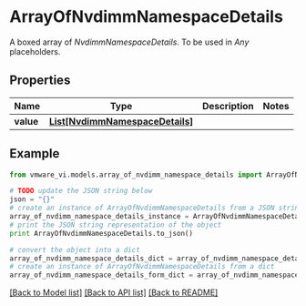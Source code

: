 # ArrayOfNvdimmNamespaceDetails

A boxed array of *NvdimmNamespaceDetails*. To be used in *Any* placeholders. 

## Properties
Name | Type | Description | Notes
------------ | ------------- | ------------- | -------------
**value** | [**List[NvdimmNamespaceDetails]**](NvdimmNamespaceDetails.md) |  | 

## Example

```python
from vmware_vi.models.array_of_nvdimm_namespace_details import ArrayOfNvdimmNamespaceDetails

# TODO update the JSON string below
json = "{}"
# create an instance of ArrayOfNvdimmNamespaceDetails from a JSON string
array_of_nvdimm_namespace_details_instance = ArrayOfNvdimmNamespaceDetails.from_json(json)
# print the JSON string representation of the object
print ArrayOfNvdimmNamespaceDetails.to_json()

# convert the object into a dict
array_of_nvdimm_namespace_details_dict = array_of_nvdimm_namespace_details_instance.to_dict()
# create an instance of ArrayOfNvdimmNamespaceDetails from a dict
array_of_nvdimm_namespace_details_form_dict = array_of_nvdimm_namespace_details.from_dict(array_of_nvdimm_namespace_details_dict)
```
[[Back to Model list]](../README.md#documentation-for-models) [[Back to API list]](../README.md#documentation-for-api-endpoints) [[Back to README]](../README.md)


